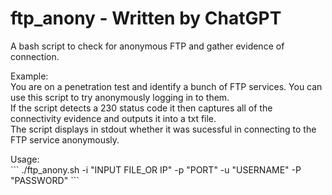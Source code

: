 # ftp_anony - Written by ChatGPT
A bash script to check for anonymous FTP and gather evidence of connection.<p>
Example:<br>
You are on a penetration test and identify a bunch of FTP services. You can use this script to try anonymously logging in to them. <br>
If the script detects a 230 status code it then captures all of the connectivity evidence and outputs it into a txt file. <br>
The script displays in stdout whether it was sucessful in connecting to the FTP service anonymously. 
<p>
Usage:<br>
```
  ./ftp_anony.sh -i "INPUT FILE_OR IP" -p "PORT" -u "USERNAME" -P "PASSWORD"
```
